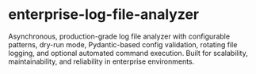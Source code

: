 # enterprise-log-file-analyzer
Asynchronous, production-grade log file analyzer with configurable patterns, dry-run mode, Pydantic-based config validation, rotating file logging, and optional automated command execution. Built for scalability, maintainability, and reliability in enterprise environments.
